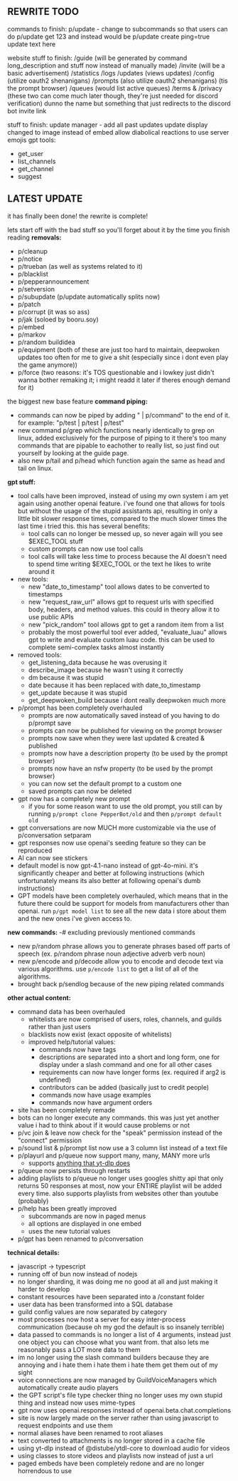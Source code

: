 REWRITE TODO
---
commands to finish:
p/update - change to subcommands so that users can do p/update get 123 and instead would be p/update create ping=true update text here

website stuff to finish:
/guide (will be generated by command long_description and stuff now instead of manually made)
/invite (will be a basic advertisement)
/statistics
/logs
/updates (views updates)
/config (utilize oauth2 shenanigans)
/prompts (also utilize oauth2 shenanigans) (tis the prompt browser)
/queues (would list active queues)
/terms & /privacy (these two can come much later though, they're just needed for discord verification)
dunno the name but something that just redirects to the discord bot invite link

stuff to finish:
update manager - add all past updates
update display changed to image instead of embed
allow diabolical reactions to use server emojis
gpt tools:
- get_user
- list_channels
- get_channel
- suggest

LATEST UPDATE
---
it has finally been done! the rewrite is complete!

lets start off with the bad stuff so you'll forget about it by the time you finish reading
**removals:**
- p/cleanup
- p/notice
- p/trueban  (as well as systems related to it)
- p/blacklist
- p/pepperannouncement
- p/setversion
- p/subupdate (p/update automatically splits now)
- p/patch
- p/corrupt (it was so ass)
- p/jak (soloed by booru.soy)
- p/embed
- p/markov
- p/random buildidea
- p/equipment (both of these are just too hard to maintain, deepwoken updates too often for me to give a shit (especially since i dont even play the game anymore))
- p/force (two reasons: it's TOS questionable and i lowkey just didn't wanna bother remaking it; i might readd it later if theres enough demand for it)

the biggest new base feature
**command piping:**

- commands can now be piped by adding " | p/command" to the end of it. for example: "p/test | p/test | p/test"
- new command p/grep which functions nearly identically to grep on linux, added exclusively for the purpose of piping to it
  there's too many commands that are pipable to eachother to really list, so just find out yourself by looking at the guide page.
- also new p/tail and p/head which function again the same as head and tail on linux.

**gpt stuff:**

- tool calls have been improved, instead of using my own system i am yet again using another openai feature. i've found one that allows for tools but without the usage of the stupid assistants api, resulting in only a little bit slower response times, compared to the much slower times the last time i tried this. this has several benefits:
  - tool calls can no longer be messed up, so never again will you see $EXEC_TOOL stuff
  - custom prompts can now use tool calls
  - tool calls will take less time to process because the AI doesn't need to spend time writing $EXEC_TOOL or the text he likes to write around it
- new tools:
  - new "date_to_timestamp" tool allows dates to be converted to timestamps
  - new "request_raw_url" allows gpt to request urls with specified body, headers, and method values. this could in theory allow it to use public APIs
  - new "pick_random" tool allows gpt to get a random item from a list
  - probably the most powerful tool ever added, "evaluate_luau" allows gpt to write and evaluate custom luau code. this can be used to complete semi-complex tasks almost instantly
- removed tools:
  - get_listening_data because he was overusing it
  - describe_image because he wasn't using it correctly
  - dm because it was stupid
  - date because it has been replaced with date_to_timestamp
  - get_update because it was stupid
  - get_deepwoken_build because i dont really deepwoken much more
- p/prompt has been completely overhauled
  - prompts are now automatically saved instead of you having to do p/prompt save
  - prompts can now be published for viewing on the prompt browser
  - prompts now save when they were last updated & created & published
  - prompts now have a description property (to be used by the prompt browser)
  - prompts now have an nsfw property (to be used by the prompt browser)
  - you can now set the default prompt to a custom one
  - saved prompts can now be deleted
- gpt now has a completely new prompt
  - if you for some reason want to use the old prompt, you still can by running `p/prompt clone PepperBot/old` and then `p/prompt default old`
- gpt conversations are now MUCH more customizable via the use of p/conversation setparam
- gpt responses now use openai's seeding feature so they can be reproduced
- AI can now see stickers
- default model is now gpt-4.1-nano instead of gpt-4o-mini. it's significantly cheaper and better at following instructions (which unfortunately means its also better at following openai's dumb instructions)
- GPT models have been completely overhauled, which means that in the future there could be support for models from manufacturers other than openai. run `p/gpt model list` to see all the new data i store about them and the new ones i've given access to.

**new commands:**
-# excluding previously mentioned commands

- new p/random phrase allows you to generate phrases based off parts of speech (ex. p/random phrase noun adjective adverb verb noun)
- new p/encode and p/decode allow you to encode and decode text via various algorithms. use `p/encode list` to get a list of all of the algorithms.
- brought back p/sendlog because of the new piping related commands

**other actual content:**

- command data has been overhauled
  - whitelists are now comprised of users, roles, channels, and guilds rather than just users
  - blacklists now exist (exact opposite of whitelists)
  - improved help/tutorial values:
    - commands now have tags
    - descriptions are separated into a short and long form, one for display under a slash command and one for all other cases
    - requirements can now have longer forms (ex. required if arg2 is undefined)
    - contributors can be added (basically just to credit people)
    - commands now have usage examples
    - commands now have argument orders
- site has been completely remade
- bots can no longer execute any commands. this was just yet another value i had to think about if it would cause problems or not
- p/vc join & leave now check for the "speak" permission instead of the "connect" permission
- p/sound list & p/prompt list now use a 3 column list instead of a text file
- p/playurl and p/queue now support many, many, MANY more urls
  - supports [anything that yt-dlp does](<https://github.com/yt-dlp/yt-dlp/blob/master/supportedsites.md>)
- p/queue now persists through restarts
- adding playlists to p/queue no longer uses googles shitty api that only returns 50 responses at most, now your ENTIRE playlist will be added every time. also supports playlists from websites other than youtube (probably)
- p/help has been greatly improved
  - subcommands are now in paged menus
  - all options are displayed in one embed
  - uses the new tutorial values
- p/gpt has been renamed to p/conversation

**technical details:**

- javascript -> typescript
- running off of bun now instead of nodejs
- no longer sharding, it was doing me no good at all and just making it harder to develop
- constant resources have been separated into a /constant folder
- user data has been transformed into a SQL database
- guild config values are now separated by category
- most processes now host a server for easy inter-process communication (because oh my god the default is so insanely terrible)
- data passed to commands is no longer a list of 4 arguments, instead just one object you can choose what you want from. that also lets me reasonably pass a LOT more data to them
- im no longer using the slash command builders because they are annoying and i hate them i hate them i hate them get them out of my sight
- voice connections are now managed by GuildVoiceManagers which automatically create audio players
- the GPT script's file type checker thing no longer uses my own stupid thing and instead now uses mime-types
- gpt now uses openai.responses instead of openai.beta.chat.completions
- site is now largely made on the server rather than using javascript to request endpoints and use them
- normal aliases have been renamed to root aliases
- text converted to attachments is no longer stored in a cache file
- using yt-dlp instead of @distube/ytdl-core to download audio for videos
- using classes to store videos and playlists now instead of just a url
- paged embeds have been completely redone and are no longer horrendous to use